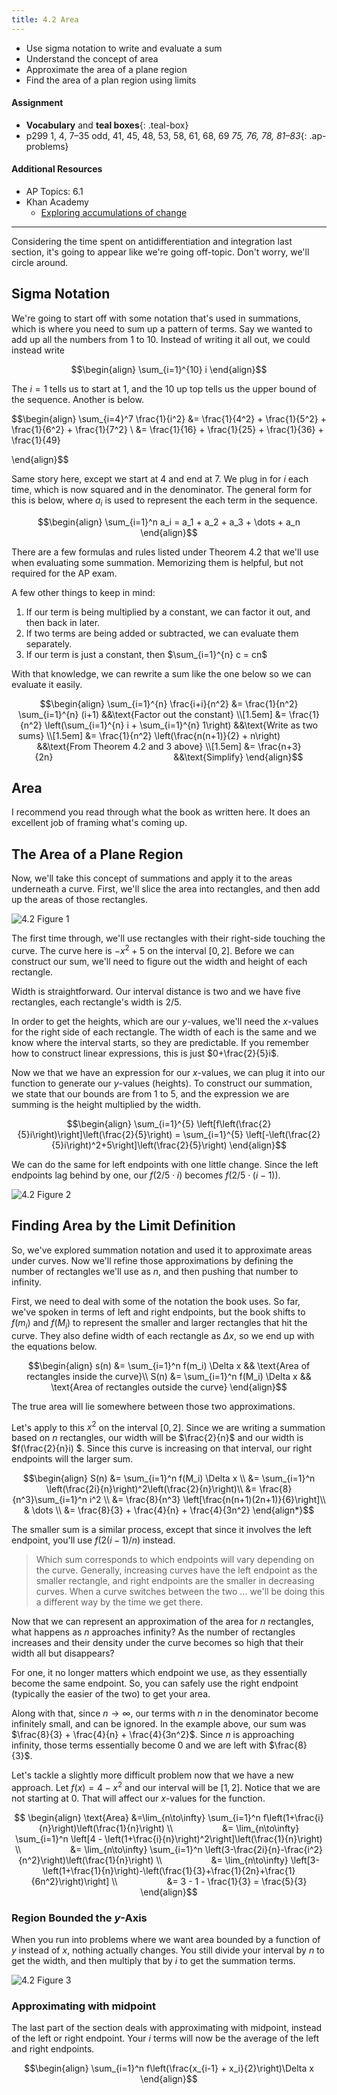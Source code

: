 ```yaml
---
title: 4.2 Area
---
```


- Use sigma notation to write and evaluate a sum
- Understand the concept of area
- Approximate the area of a plane region
- Find the area of a plan region using limits

#### Assignment

- **Vocabulary** and **teal boxes**{: .teal-box}
- p299 1, 4, 7–35 odd, 41, 45, 48, 53, 58, 61, 68, 69 *75, 76, 78, 81–83*{: .ap-problems}

#### Additional Resources

- AP Topics: 6.1
- Khan Academy
  - [Exploring accumulations of change](https://www.khanacademy.org/math/ap-calculus-ab/ab-integration-new/ab-6-1/v/introduction-to-integral-calculus)

---

Considering the time spent on antidifferentiation and integration last section, it's going to appear like we're going off-topic. Don't worry, we'll circle around.

## Sigma Notation

We're going to start off with some notation that's used in summations, which is where you need to sum up a pattern of terms. Say we wanted to add up all the numbers from 1 to 10. Instead of writing it all out, we could instead write

$$\begin{align}
\sum_{i=1}^{10} i
\end{align}$$

The $i=1$ tells us to start at 1, and the $10$ up top tells us the upper bound of the sequence. Another is below.

$$\begin{align}
\sum_{i=4}^7 \frac{1}{i^2} &= \frac{1}{4^2} + \frac{1}{5^2} + \frac{1}{6^2} + \frac{1}{7^2} \\
&= \frac{1}{16} + \frac{1}{25} + \frac{1}{36} + \frac{1}{49}

\end{align}$$

Same story here, except we start at 4 and end at 7. We plug in for $i$ each time, which is now squared and in the denominator. The general form for this is below, where $a_i$ is used to represent the each term in the sequence.

$$\begin{align}
\sum_{i=1}^n a_i = a_1 + a_2 + a_3 + \dots + a_n
\end{align}$$

There are a few formulas and rules listed under Theorem 4.2 that we'll use when evaluating some summation. Memorizing them is helpful, but not required for the AP exam.

A few other things to keep in mind:

1. If our term is being multiplied by a constant, we can factor it out, and then back in later.
2. If two terms are being added or subtracted, we can evaluate them separately.
3. If our term is just a constant, then $\sum_{i=1}^{n} c = cn$

With that knowledge, we can rewrite a sum like the one below so we can evaluate it easily.

$$\begin{align}
\sum_{i=1}^{n} \frac{i+i}{n^2}  &= \frac{1}{n^2} \sum_{i=1}^{n} (i+1)                               &&\text{Factor out the constant} \\[1.5em]
                                &= \frac{1}{n^2} \left(\sum_{i=1}^{n} i + \sum_{i=1}^{n} 1\right)   &&\text{Write as two sums} \\[1.5em]
                                &= \frac{1}{n^2} \left(\frac{n(n+1)}{2} + n\right)                  &&\text{From Theorem 4.2 and 3 above} \\[1.5em]
                                &= \frac{n+3}{2n}                                                   &&\text{Simplify}
\end{align}$$

## Area

I recommend you read through what the book as written here. It does an excellent job of framing what's coming up.

## The Area of a Plane Region

Now, we'll take this concept of summations and apply it to the areas underneath a curve. First, we'll slice the area into rectangles, and then add up the areas of those rectangles.

![4.2 Figure 1](../img/4.2-figure-1.png)

The first time through, we'll use rectangles with their right-side touching the curve. The curve here is $-x^2 + 5$ on the interval $[0,2]$. Before we can construct our sum, we'll need to figure out the width and height of each rectangle.

Width is straightforward. Our interval distance is two and we have five rectangles, each rectangle's width is $2/5$.

In order to get the heights, which are our $y$-values, we'll need the $x$-values for the right side of each rectangle. The width of each is the same and we know where the interval starts, so they are predictable. If you remember how to construct linear expressions, this is just $0+\frac{2}{5}i$.

Now we that we have an expression for our $x$-values, we can plug it into our function to generate our $y$-values (heights). To construct our summation, we state that our bounds are from 1 to 5, and the expression we are summing is the height multiplied by the width.

$$\begin{align}
\sum_{i=1}^{5} \left[f\left(\frac{2}{5}i\right)\right]\left(\frac{2}{5}\right) = \sum_{i=1}^{5} \left[-\left(\frac{2}{5}i\right)^2+5\right]\left(\frac{2}{5}\right)
\end{align}$$

We can do the same for left endpoints with one little change. Since the left endpoints lag behind by one, our $f(2/5 \cdot i)$ becomes $f(2/5 \cdot (i-1))$.

![4.2 Figure 2](../img/4.2-figure-2.png)

## Finding Area by the Limit Definition

So, we've explored summation notation and used it to approximate areas under curves. Now we'll refine those approximations by defining the number of rectangles we'll use as $n$, and then pushing that number to infinity.

First, we need to deal with some of the notation the book uses. So far, we've spoken in terms of left and right endpoints, but the book shifts to $f(m_i)$ and $f(M_i)$ to represent the smaller and larger rectangles that hit the curve. They also define width of each rectangle as $\Delta x$, so we end up with the equations below.

$$\begin{align}
s(n) &= \sum_{i=1}^n f(m_i) \Delta x && \text{Area of rectangles inside the curve}\\
S(n) &= \sum_{i=1}^n f(M_i) \Delta x && \text{Area of rectangles outside the curve}
\end{align}$$

The true area will lie somewhere between those two approximations.

Let's apply to this $x^2$ on the interval $[0,2]$. Since we are writing a summation based on $n$ rectangles, our width will be $\frac{2}{n}$ and our width is $f(\frac{2}{n}i) $. Since this curve is increasing on that interval, our right endpoints will the larger sum.

$$\begin{align}
S(n) &= \sum_{i=1}^n f(M_i) \Delta x \\
     &= \sum_{i=1}^n \left(\frac{2i}{n}\right)^2\left(\frac{2}{n}\right)\\
     &= \frac{8}{n^3}\sum_{i=1}^n i^2 \\
     &= \frac{8}{n^3} \left[\frac{n(n+1)(2n+1)}{6}\right]\\
     & \dots \\
     &= \frac{8}{3} + \frac{4}{n} + \frac{4}{3n^2}
\end{align*}$$

The smaller sum is a similar process, except that since it involves the left endpoint, you'll use $f(2(i-1)/n)$ instead.

> Which sum corresponds to which endpoints will vary depending on the curve. Generally, increasing curves have the left endpoint as the smaller rectangle, and right endpoints are the smaller in decreasing curves. When a curve switches between the two … we'll be doing this a different way by the time we get there.

Now that we can represent an approximation of the area for $n$ rectangles, what happens as $n$ approaches infinity? As the number of rectangles increases and their density under the curve becomes so high that their width all but disappears?

For one, it no longer matters which endpoint we use, as they essentially become the same endpoint. So, you can safely use the right endpoint (typically the easier of the two) to get your area.

Along with that, since $n\rightarrow\infty$, our terms with $n$ in the denominator become infinitely small, and can be ignored. In the example above, our sum was $\frac{8}{3} + \frac{4}{n} + \frac{4}{3n^2}$. Since $n$ is approaching infinity, those terms essentially become 0 and we are left with $\frac{8}{3}$.

Let's tackle a slightly more difficult problem now that we have a new approach. Let $f(x) = 4 - x^2$ and our interval will be $[1,2]$. Notice that we are not starting at 0. That will affect our $x$-values for the function.

$$
\begin{align}
\text{Area} &=\lim_{n\to\infty} \sum_{i=1}^n f\left(1+\frac{i}{n}\right)\left(\frac{1}{n}\right) \\
                   &= \lim_{n\to\infty} \sum_{i=1}^n \left[4 - \left(1+\frac{i}{n}\right)^2\right]\left(\frac{1}{n}\right) \\
                   &= \lim_{n\to\infty} \sum_{i=1}^n \left(3-\frac{2i}{n}-\frac{i^2}{n^2}\right)\left(\frac{1}{n}\right) \\
                   &= \lim_{n\to\infty} \left[3-\left(1+\frac{1}{n}\right)-\left(\frac{1}{3}+\frac{1}{2n}+\frac{1}{6n^2}\right)\right] \\
                   &= 3 - 1 - \frac{1}{3} = \frac{5}{3}
\end{align}$$

### Region Bounded the $y$-Axis

When you run into problems where we want area bounded by a function of $y$ instead of $x$, nothing actually changes. You still divide your interval by $n$ to get the width, and then multiply that by $i$ to get the summation terms.

![4.2 Figure 3](../img/4.2-figure-3.png)

### Approximating with midpoint

The last part of the section deals with approximating with midpoint, instead of the left or right endpoint. Your $i$ terms will now be the average of the left and right endpoints.

$$\begin{align}
\sum_{i=1}^n f\left(\frac{x_{i-1} + x_i}{2}\right)\Delta x
\end{align}$$
